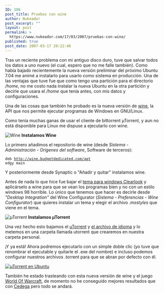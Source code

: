 ```yaml
---
ID: 106
post_title: Pruebas con wine
author: Nukeador
post_excerpt: ""
layout: post
permalink: >
  https://www.nukeador.com/17/03/2007/pruebas-con-wine/
published: true
post_date: 2007-03-17 20:22:46
---
```

Tras un reciente problema con mi antiguo disco duro, tuve que salvar todos los datos a uno nuevo (el cual, espero que no me falle también). Como había bajado recientemente la nueva versión preliminar del próximo Ubuntu 7.04 me animé a instalarlo para usarlo como sistema en producción. Una de las ventajas que tuve fue que como tengo una partición para el directorio <em>/home</em>, no me costo nada instalar la nueva Ubuntu en la otra partición y decirle que usara el <em>/home</em> que tenía antes, con mis datos y configuraciones.

Una de las cosas que también he probado es la nueva versión de <a href="http://es.wikipedia.org/wiki/Wine">wine</a>, la API que nos permite ejecutar programas de Windows en GNU/Linux.

Como tenía muchas ganas de usar el cliente de bittorrent µTorrent, y aun no está disponible para Linux me dispuse a ejecutarlo con wine.

<img src="http://upload.wikimedia.org/wikipedia/en/thumb/3/37/WINE-Logo.png/48px-WINE-Logo.png" border=0 alt="Wine" /> <strong>Instalamos Wine</strong>

Lo primero añadimos el repositorio de wine (desde <em>Sistema - Administración - Orígenes del software</em>, Software de terceros):

<code>deb http://wine.budgetdedicated.com/apt edgy main</code>

Y posteriormente desde Synaptic o "Añadir y quitar" instalamos wine.

Antes de nada lo que hice fue bajar el <a href="http://www.deviantart.com/download/18777943/">tema para windows Clearlook</a> y aplicárselo a wine para que se vean los programas bien y no con un estilo windows 98 horrible. Lo único que tenemos que hacer es decirle desde <em>"Desktop Integration"</em> del Wine Configurator (<em>Sistema - Preferencias - Wine Configurator</em>) que quieres instalar un tema y elegir el archivo <em>.msstyles</em> que viene en el tema.

<img src="http://upload.wikimedia.org/wikipedia/en/6/6c/%CE%9CTorrent_icon.png" border=0 alt="µTorrent" /> <strong>Instalamos µTorrent </strong>

Una vez hecho esto bajamos el <a href="http://www.utorrent.com/download.php">µTorrent</a> y <a href="http://www.utorrent.com/download/langpacks/dl.php?build=488">el archivo de idioma</a> y lo metemos en una carpeta llamada utorrent que crearemos en nuestra carpeta personal.

¡Y ya está! Ahora podremos ejecutarlo con un simple doble clic (yo tuve que renombrar el ejecutable y quitarle el .exe del nombre) e incluso podemos configurar nuestros archivos .torrent para que se abran por defecto con él.

<a href="/images/utorrent-ubuntu.jpg" rel="lightbox"><img src="/images/utorrent-ubuntu-mini.jpg" border=0 alt="µTorrent en Ubuntu" /></a>

También he estado trasteando con esta nueva versión de wine y el juego <a href="http://www.wow-europe.com/es/">World Of Warcraft</a>, de momento no he conseguido mejores resultados que con <a href="http://es.wikipedia.org/wiki/Cedega">Cedega</a> pero todo se andará.